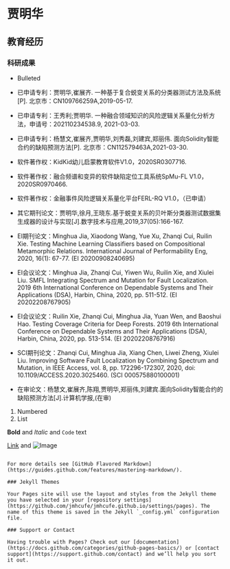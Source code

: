 # 贾明华


## 教育经历
### 科研成果

- Bulleted
- 已申请专利：贾明华,崔展齐. 一种基于复合蜕变关系的分类器测试方法及系统[P]. 北京市：CN109766259A,2019-05-17.
- 已申请专利：王秀利;贾明华. 一种融合领域知识的风险逻辑关系量化分析方法，申请号：202110234538.9, 2021-03-03.
- 已申请专利：杨慧文,崔展齐,贾明华,刘秀磊,刘建宾,郑丽伟. 面向Solidity智能合约的缺陷预测方法[P]. 北京市：CN112579463A,2021-03-30.

- 软件著作权：KidKid幼儿启蒙教育软件V1.0，2020SR0307716.
- 软件著作权：融合频谱和变异的软件缺陷定位工具系统SpMu-FL V1.0，2020SR0970466.
- 软件著作权：金融事件风险逻辑关系量化平台FERL-RQ V1.0，（已申请）

- 其它期刊论文：贾明华,徐月,王晓东.基于蜕变关系的贝叶斯分类器测试数据集生成器的设计与实现[J].数字技术与应用,2019,37(05):166-167.
- EI期刊论文：Minghua Jia, Xiaodong Wang, Yue Xu, Zhanqi Cui, Ruilin Xie. Testing Machine Learning Classifiers based on Compositional Metamorphic Relations. International Journal of Performability Eng, 2020, 16(1): 67-77. (EI 20200908240695)
- EI会议论文：Minghua Jia, Zhanqi Cui, Yiwen Wu, Ruilin Xie, and Xiulei Liu. SMFL Integrating Spectrum and Mutation for Fault Localization. 2019 6th International Conference on Dependable Systems and Their Applications (DSA), Harbin, China, 2020, pp. 511-512. (EI 20202208767905)
- EI会议论文：Ruilin Xie, Zhanqi Cui, Minghua Jia, Yuan Wen, and Baoshui Hao. Testing Coverage Criteria for Deep Forests. 2019 6th International Conference on Dependable Systems and Their Applications (DSA), Harbin, China, 2020, pp. 513-514. (EI 20202208767916)
- SCI期刊论文：Zhanqi Cui, Minghua Jia, Xiang Chen, Liwei Zheng, Xiulei Liu. Improving Software Fault Localization by Combining Spectrum and Mutation, in IEEE Access, vol. 8, pp. 172296-172307, 2020, doi: 10.1109/ACCESS.2020.3025460. (SCI 000575880100001)
- 在审论文：杨慧文,崔展齐,陈翔,贾明华,郑丽伟,刘建宾.面向Solidity智能合约的缺陷预测方法[J].计算机学报,(在审)


1. Numbered
2. List

**Bold** and _Italic_ and `Code` text

[Link](url) and ![Image](src)
```

For more details see [GitHub Flavored Markdown](https://guides.github.com/features/mastering-markdown/).

### Jekyll Themes

Your Pages site will use the layout and styles from the Jekyll theme you have selected in your [repository settings](https://github.com/jmhcufe/jmhcufe.github.io/settings/pages). The name of this theme is saved in the Jekyll `_config.yml` configuration file.

### Support or Contact

Having trouble with Pages? Check out our [documentation](https://docs.github.com/categories/github-pages-basics/) or [contact support](https://support.github.com/contact) and we’ll help you sort it out.
